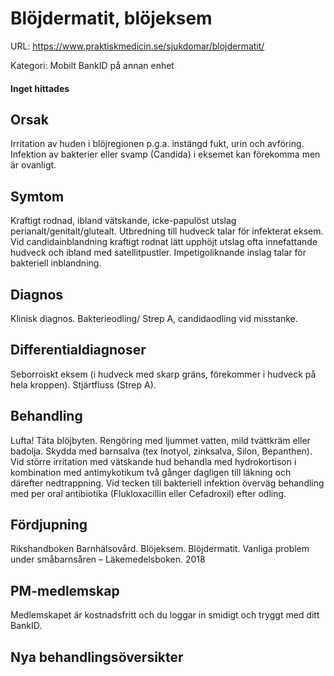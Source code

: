 # Blöjdermatit, blöjeksem

URL: https://www.praktiskmedicin.se/sjukdomar/blojdermatit/



Kategori: Mobilt BankID på annan enhet

#### Inget hittades

## Orsak

Irritation av huden i blöjregionen p.g.a. instängd fukt, urin och avföring. Infektion av bakterier eller svamp (Candida) i eksemet kan förekomma men är ovanligt.

## Symtom

Kraftigt rodnad, ibland vätskande, icke-papulöst utslag perianalt/genitalt/glutealt. Utbredning till hudveck talar för infekterat eksem. Vid candidainblandning kraftigt rodnat lätt upphöjt utslag ofta innefattande hudveck och ibland med satellitpustler. Impetigoliknande inslag talar för bakteriell inblandning.

## Diagnos

Klinisk diagnos. Bakterieodling/ Strep A, candidaodling vid misstanke.

## Differentialdiagnoser

Seborroiskt eksem (i hudveck med skarp gräns, förekommer i hudveck på hela kroppen). Stjärtfluss (Strep A).

## Behandling

Lufta! Täta blöjbyten. Rengöring med ljummet vatten, mild tvättkräm eller badolja. Skydda med barnsalva (tex Inotyol, zinksalva, Silon, Bepanthen). Vid större irritation med vätskande hud behandla med hydrokortison i kombination med antimykotikum två gånger dagligen till läkning och därefter nedtrappning. Vid tecken till bakteriell infektion överväg behandling med per oral antibiotika (Flukloxacillin eller Cefadroxil) efter odling.

## Fördjupning

Rikshandboken Barnhälsovård. Blöjeksem.
Blöjdermatit. Vanliga problem under småbarnsåren – Läkemedelsboken. 2018

## PM-medlemskap

Medlemskapet är kostnadsfritt och du loggar in smidigt och tryggt med ditt BankID.

## Nya behandlingsöversikter

